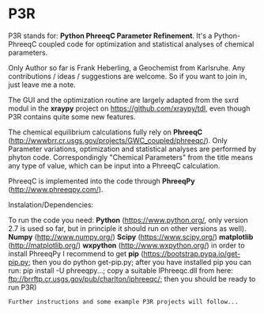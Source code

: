 # P3R
P3R stands for: **Python PhreeqC Parameter Refinement**. It's a Python-PhreeqC coupled code for optimization and statistical analyses of chemical parameters. 

Only Author so far is Frank Heberling, a Geochemist from Karlsruhe. Any contributions / ideas / suggestions are welcome. So if you want to join in, just leave me a note.

The GUI and the optimization routine are largely adapted from the sxrd modul in the **xraypy** project on https://github.com/xraypy/tdl, even though P3R contains quite some new features.

The chemical equilibrium calculations fully rely on **PhreeqC** (http://wwwbrr.cr.usgs.gov/projects/GWC_coupled/phreeqc/). Only Parameter variations, optimization and statistical analyses are performed by phyton code. Correspondingly "Chemical Parameters" from the title means any type of value, which can be input into a PhreeqC calculation.

PhreeqC is implemented into the code through **PhreeqPy** (http://www.phreeqpy.com/).

Instalation/Dependencies:

To run the code you need: 
    **Python** (https://www.python.org/,  only version 2.7 is used so far, but in principle it should run on other versions as well).
    **Numpy** (http://www.numpy.org/)
    **Scipy** (https://www.scipy.org/)
    **matplotlib** (http://matplotlib.org/)
    **wxpython** (http://www.wxpython.org/)
    in order to install PhreeqPy I recommend to get **pip** (https://bootstrap.pypa.io/get-pip.py; then you do python get-pip.py; after you have installed pip you can run: pip install -U phreeqpy...; copy a suitable IPhreeqc.dll from here: ftp://brrftp.cr.usgs.gov/pub/charlton/iphreeqc/; then you should be ready to run P3R)
    
    Further instructions and some example P3R projects will follow...


